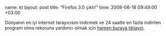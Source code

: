 name: kt
layout: post
title: "Firefox 3.0 çıktı!"
time: 2008-06-18 09:49:00 +03:00

Dünyanın en iyi internet tarayıcısını indirmek ve 24 saatte en fazla indirilen program olma rekoruna yardımcı olmak için <a href="http://www.mozilla.com/en-US/firefox/">hemen buraya tıklayın</a>.
